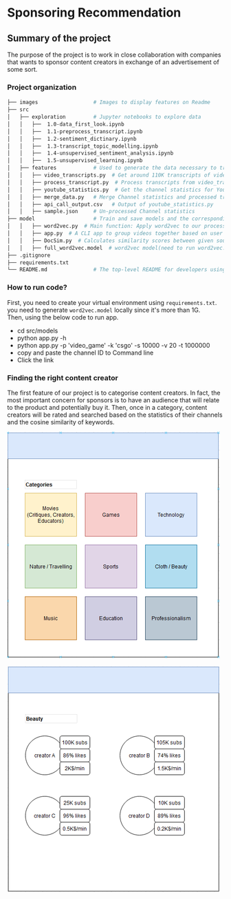 # Sponsoring  Recommendation

## Summary of the project

The purpose of the project is to work in close collaboration with companies that wants to sponsor content creators in exchange of an advertisement of some sort.

### Project organization
```bash                    
├── images                  # Images to display features on Readme
├── src
│   ├── exploration         # Jupyter notebooks to explore data
│   │   ├──  1.0-data_first_look.ipynb
│   │   ├──  1.1-preprocess_transcript.ipynb
│   │   ├──  1.2-sentiment_dictinary.ipynb
│   │   ├──  1.3-transcript_topic_modelling.ipynb
│   │   ├──  1.4-unsupervised_sentiment_analysis.ipynb
│   │   ├──  1.5-unsupervised_learning.ipynb
│   ├── features            # Used to generate the data necessary to train our model
│   │   ├── video_transcripts.py  # Get around 110K transcripts of videos:
│   │   ├── process_transcript.py  # Process transcripts from video_transcripts.py and save it as: processed_transcript_videos_df.csv 
│   │   ├── youtube_statistics.py  # Get the channel statistics for Youtuber with more than 20 videos
│   │   ├── merge_data.py   # Merge Channel statistics and processed transcripts
│   │   ├── api_call_output.csv   # Output of youtube_statistics.py
│   │   ├── sample.json     # Un-processed Channel statistics 
├── model                   # Train and save models and the corresponding scalers 
│   │   ├── word2vec.py  # Main function: Apply word2vec to our processed transcript: processed_transcript_videos_df.csv 
│   │   ├── app.py  # A CLI app to group videos together based on user's search
│   │   ├── DocSim.py  # Calculates similarity scores between given source document & all the target documents
│   │   ├── full_word2vec.model  # word2vec model(need to run word2vec.py to generate it locally, it's more than 1G)
├── .gitignore            
├── requirements.txt
└── README.md               # The top-level README for developers using this project.
```

### How to run code?
First, you need to create your virtual environment using `requirements.txt`. <br/>
you need to generate `word2vec.model` locally since it's more than 1G. <br/>
Then, using the below code to run app. <br/>
- cd src/models
- python app.py -h
- python app.py -p 'video_game' -k 'csgo' -s 10000 -v 20 -t 1000000
- copy and paste the channel ID to Command line
- Click the link

### Finding the right content creator
The first feature of our project is to categorise content creators. In fact, the most important concern for sponsors is to have an audience that will relate to the product and potentially buy it. Then, once in a category, content creators will be rated and searched based on the statistics of their channels and the cosine similarity of keywords.

![page 1](images/page1_kaggle.PNG)

![page 2](images/page2_kaggle.PNG)


